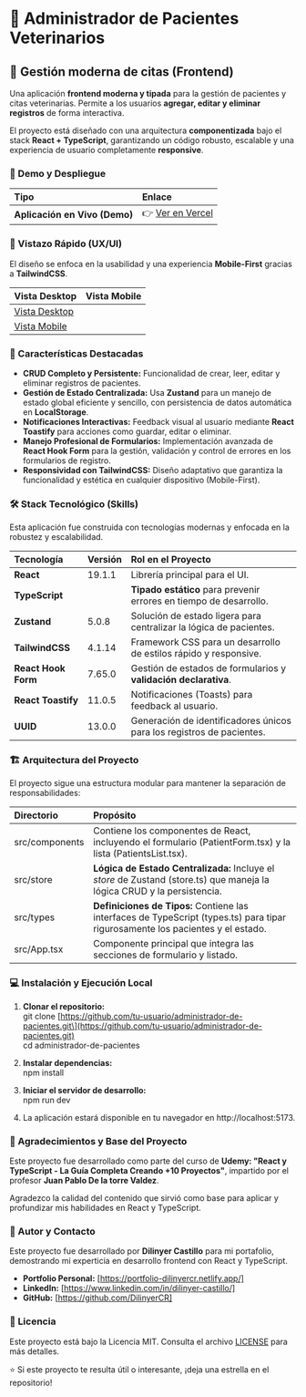 # **🏥 Administrador de Pacientes Veterinarios**

## **🐾 Gestión moderna de citas (Frontend)**

Una aplicación **frontend moderna y tipada** para la gestión de pacientes y citas veterinarias. Permite a los usuarios **agregar, editar y eliminar registros** de forma interactiva.

El proyecto está diseñado con una arquitectura **componentizada** bajo el stack **React + TypeScript**, garantizando un código robusto, escalable y una experiencia de usuario completamente **responsive**.

### **🚀 Demo y Despliegue**

| Tipo | Enlace |
| :---- | :---- |
| **Aplicación en Vivo (Demo)** | 👉 [Ver en Vercel](https://mi-todo-app.vercel.app) |

### **📸 Vistazo Rápido (UX/UI)**

El diseño se enfoca en la usabilidad y una experiencia **Mobile-First** gracias a **TailwindCSS**.

| Vista Desktop | Vista Mobile |
| :---- | :---- |
| [Vista Desktop](./design/administrador-de-pacientes-desktop.png) |
| [Vista Mobile](./design/administrador-de-pacientes-mobile.png) |

### **🎯 Características Destacadas**

* **CRUD Completo y Persistente:** Funcionalidad de crear, leer, editar y eliminar registros de pacientes.  
* **Gestión de Estado Centralizada:** Usa **Zustand** para un manejo de estado global eficiente y sencillo, con persistencia de datos automática en **LocalStorage**.  
* **Notificaciones Interactivas:** Feedback visual al usuario mediante **React Toastify** para acciones como guardar, editar o eliminar.  
* **Manejo Profesional de Formularios:** Implementación avanzada de **React Hook Form** para la gestión, validación y control de errores en los formularios de registro.  
* **Responsividad con TailwindCSS:** Diseño adaptativo que garantiza la funcionalidad y estética en cualquier dispositivo (Mobile-First).

### **🛠️ Stack Tecnológico (Skills)**

Esta aplicación fue construida con tecnologías modernas y enfocada en la robustez y escalabilidad.

| Tecnología | Versión | Rol en el Proyecto |
| :---- | :---- | :---- |
| **React** | 19.1.1 | Librería principal para el UI. |
| **TypeScript** |  | **Tipado estático** para prevenir errores en tiempo de desarrollo. |
| **Zustand** | 5.0.8 | Solución de estado ligera para centralizar la lógica de pacientes. |
| **TailwindCSS** | 4.1.14 | Framework CSS para un desarrollo de estilos rápido y responsive. |
| **React Hook Form** | 7.65.0 | Gestión de estados de formularios y **validación declarativa**. |
| **React Toastify** | 11.0.5 | Notificaciones (Toasts) para feedback al usuario. |
| **UUID** | 13.0.0 | Generación de identificadores únicos para los registros de pacientes. |

### **🏗️ Arquitectura del Proyecto**

El proyecto sigue una estructura modular para mantener la separación de responsabilidades:

| Directorio | Propósito |
| :---- | :---- |
| src/components | Contiene los componentes de React, incluyendo el formulario (PatientForm.tsx) y la lista (PatientsList.tsx). |
| src/store | **Lógica de Estado Centralizada:** Incluye el *store* de Zustand (store.ts) que maneja la lógica CRUD y la persistencia. |
| src/types | **Definiciones de Tipos:** Contiene las interfaces de TypeScript (types.ts) para tipar rigurosamente los pacientes y el estado. |
| src/App.tsx | Componente principal que integra las secciones de formulario y listado. |

### **💻 Instalación y Ejecución Local**

1. **Clonar el repositorio:**  
   git clone \[https://github.com/tu-usuario/administrador-de-pacientes.git\](https://github.com/tu-usuario/administrador-de-pacientes.git)  
   cd administrador-de-pacientes

2. **Instalar dependencias:**  
   npm install

3. **Iniciar el servidor de desarrollo:**  
   npm run dev

4. La aplicación estará disponible en tu navegador en http://localhost:5173.

### **🙏 Agradecimientos y Base del Proyecto**

Este proyecto fue desarrollado como parte del curso de **Udemy: "React y TypeScript - La Guía Completa Creando +10 Proyectos"**, impartido por el profesor **Juan Pablo De la torre Valdez**.

Agradezco la calidad del contenido que sirvió como base para aplicar y profundizar mis habilidades en React y TypeScript.

### **👤 Autor y Contacto**

Este proyecto fue desarrollado por **Dilinyer Castillo** para mi portafolio, demostrando mi experticia en desarrollo frontend con React y TypeScript.

* **Portfolio Personal:** [https://portfolio-dilinyercr.netlify.app/]  
* **LinkedIn:** [https://www.linkedin.com/in/dilinyer-castillo/]  
* **GitHub:** [https://github.com/DilinyerCR]  

### **📄 Licencia**

Este proyecto está bajo la Licencia MIT. Consulta el archivo [LICENSE](./LICENSE.md) para más detalles.

⭐ Si este proyecto te resulta útil o interesante, ¡deja una estrella en el repositorio!